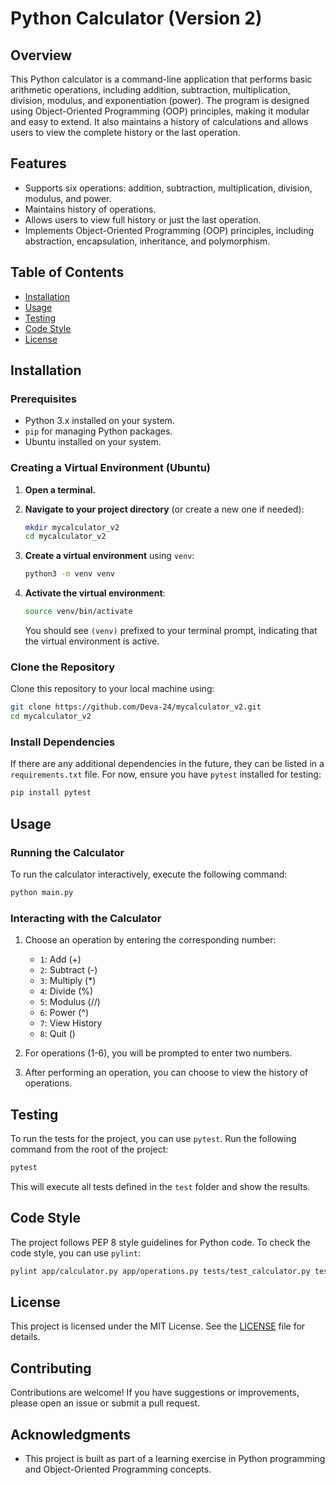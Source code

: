 # Python Calculator (Version 2)

## Overview
This Python calculator is a command-line application that performs basic arithmetic operations, including addition, subtraction, multiplication, division, modulus, and exponentiation (power). The program is designed using Object-Oriented Programming (OOP) principles, making it modular and easy to extend. It also maintains a history of calculations and allows users to view the complete history or the last operation.

## Features
- Supports six operations: addition, subtraction, multiplication, division, modulus, and power.
- Maintains history of operations.
- Allows users to view full history or just the last operation.
- Implements Object-Oriented Programming (OOP) principles, including abstraction, encapsulation, inheritance, and polymorphism.

## Table of Contents
- [Installation](#installation)
- [Usage](#usage)
- [Testing](#testing)
- [Code Style](#code-style)
- [License](#license)

## Installation

### Prerequisites
- Python 3.x installed on your system.
- `pip` for managing Python packages.
- Ubuntu installed on your system.

### Creating a Virtual Environment (Ubuntu)
1. **Open a terminal.**
2. **Navigate to your project directory** (or create a new one if needed):
   ```bash
   mkdir mycalculator_v2
   cd mycalculator_v2
   ```

3. **Create a virtual environment** using `venv`:
   ```bash
   python3 -m venv venv
   ```

4. **Activate the virtual environment**:
   ```bash
   source venv/bin/activate
   ```

   You should see `(venv)` prefixed to your terminal prompt, indicating that the virtual environment is active.

### Clone the Repository
Clone this repository to your local machine using:
```bash
git clone https://github.com/Deva-24/mycalculator_v2.git
cd mycalculator_v2
```

### Install Dependencies
If there are any additional dependencies in the future, they can be listed in a `requirements.txt` file. For now, ensure you have `pytest` installed for testing:
```bash
pip install pytest
```

## Usage

### Running the Calculator
To run the calculator interactively, execute the following command:
```bash
python main.py
```

### Interacting with the Calculator
1. Choose an operation by entering the corresponding number:
   - `1`: Add (+) 
   - `2`: Subtract (-)
   - `3`: Multiply (*)
   - `4`: Divide (%)
   - `5`: Modulus (//)
   - `6`: Power (^)
   - `7`: View History 
   - `8`: Quit ()

2. For operations (1-6), you will be prompted to enter two numbers.
3. After performing an operation, you can choose to view the history of operations.

## Testing
To run the tests for the project, you can use `pytest`. Run the following command from the root of the project:
```bash
pytest
```

This will execute all tests defined in the `test` folder and show the results.

## Code Style
The project follows PEP 8 style guidelines for Python code. To check the code style, you can use `pylint`:
```bash
pylint app/calculator.py app/operations.py tests/test_calculator.py tests/test_operations.py main.py
```

## License
This project is licensed under the MIT License. See the [LICENSE](LICENSE) file for details.

## Contributing
Contributions are welcome! If you have suggestions or improvements, please open an issue or submit a pull request.

## Acknowledgments
- This project is built as part of a learning exercise in Python programming and Object-Oriented Programming concepts.

